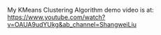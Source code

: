 My KMeans Clustering Algorithm demo video is at:
https://www.youtube.com/watch?v=OAUA9udYUkg&ab_channel=ShangweiLiu
